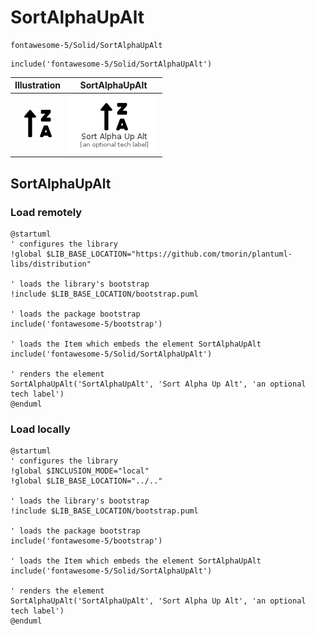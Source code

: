 # SortAlphaUpAlt


```text
fontawesome-5/Solid/SortAlphaUpAlt
```

```text
include('fontawesome-5/Solid/SortAlphaUpAlt')
```



| Illustration | SortAlphaUpAlt |
| :---: | :---: |
| ![illustration for Illustration](../../fontawesome-5/Solid/SortAlphaUpAlt.png) | ![illustration for SortAlphaUpAlt](../../fontawesome-5/Solid/SortAlphaUpAlt.Local.png) |




## SortAlphaUpAlt

### Load remotely
```plantuml
@startuml
' configures the library
!global $LIB_BASE_LOCATION="https://github.com/tmorin/plantuml-libs/distribution"

' loads the library's bootstrap
!include $LIB_BASE_LOCATION/bootstrap.puml

' loads the package bootstrap
include('fontawesome-5/bootstrap')

' loads the Item which embeds the element SortAlphaUpAlt
include('fontawesome-5/Solid/SortAlphaUpAlt')

' renders the element
SortAlphaUpAlt('SortAlphaUpAlt', 'Sort Alpha Up Alt', 'an optional tech label')
@enduml
```

### Load locally
```plantuml
@startuml
' configures the library
!global $INCLUSION_MODE="local"
!global $LIB_BASE_LOCATION="../.."

' loads the library's bootstrap
!include $LIB_BASE_LOCATION/bootstrap.puml

' loads the package bootstrap
include('fontawesome-5/bootstrap')

' loads the Item which embeds the element SortAlphaUpAlt
include('fontawesome-5/Solid/SortAlphaUpAlt')

' renders the element
SortAlphaUpAlt('SortAlphaUpAlt', 'Sort Alpha Up Alt', 'an optional tech label')
@enduml
```

